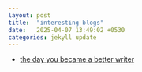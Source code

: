 ```yaml
---
layout: post
title:  "interesting blogs"
date:   2025-04-07 13:49:02 +0530
categories: jekyll update
---
```

- [the day you became a better writer](https://dilbertblog.typepad.com/the_dilbert_blog/2007/06/the_day_you_bec.html)